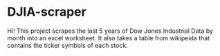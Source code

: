 # DJIA-scraper
Hi! This project scrapes the last 5 years of Dow Jones Industrial Data by month into an excel worksheet.  It also takes a table from wikipeida that contains the ticker symbols of each stock.
